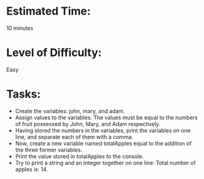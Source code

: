 # Estimated Time: 
10 minutes

# Level of Difficulty: 
Easy

# Tasks:
* Create the variables: john, mary, and adam.
* Assign values to the variables. The values must be equal to the numbers of fruit possessed by John, Mary, and Adam respectively.
* Having stored the numbers in the variables, print the variables on one line, and separate each of them with a comma.
* Now, create a new variable named totalApples equal to the addition of the three former variables.
* Print the value stored in totalApples to the console.
* Try to print a string and an integer together on one line:
Total number of apples is: 14.
